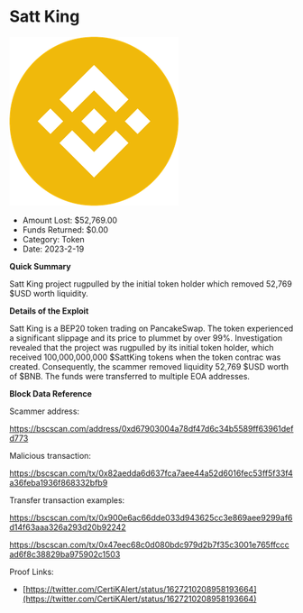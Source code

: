 # Satt King
![Satt King](/rektimages/Satt-King.png)
- Amount Lost: $52,769.00
- Funds Returned: $0.00
- Category: Token
- Date: 2023-2-19

**Quick Summary**

Satt King project rugpulled by the initial token holder which removed 52,769 $USD worth liquidity.

  


 **Details of the Exploit**

Satt King is a BEP20 token trading on PancakeSwap. The token experienced a significant slippage and its price to plummet by over 99%. Investigation revealed that the project was rugpulled by its initial token holder, which received 100,000,000,000 $SattKing tokens when the token contrac was created. Consequently, the scammer removed liquidity 52,769 $USD worth of $BNB. The funds were transferred to multiple EOA addresses.

  


 **Block Data Reference**

Scammer address:

https://bscscan.com/address/0xd67903004a78df47d6c34b5589ff63961defd773

  


Malicious transaction:

https://bscscan.com/tx/0x82aedda6d637fca7aee44a52d6016fec53ff5f33f4a36feba1936f868332bfb9

  


Transfer transaction examples:

https://bscscan.com/tx/0x900e6ac66dde033d943625cc3e869aee9299af6d14f63aaa326a293d20b92242

https://bscscan.com/tx/0x47eec68c0d080bdc979d2b7f35c3001e765ffcccad6f8c38829ba975902c1503


Proof Links:
- [https://twitter.com/CertiKAlert/status/1627210208958193664](https://twitter.com/CertiKAlert/status/1627210208958193664)


